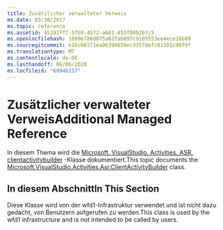 ```yaml
---
title: Zusätzlicher verwalteter Verweis
ms.date: 03/30/2017
ms.topic: reference
ms.assetid: 453917f7-5fb9-4572-a681-853f80b2b7c5
ms.openlocfilehash: 1099e786d075a62fab897c9105553ee4ece16b89
ms.sourcegitcommit: b16c00371ea06398859ecd157defc81301c9070f
ms.translationtype: MT
ms.contentlocale: de-DE
ms.lasthandoff: 06/06/2020
ms.locfileid: "69946157"
---
```

# <a name="additional-managed-reference"></a><span data-ttu-id="2a80c-102">Zusätzlicher verwalteter Verweis</span><span class="sxs-lookup"><span data-stu-id="2a80c-102">Additional Managed Reference</span></span>
<span data-ttu-id="2a80c-103">In diesem Thema wird die [Microsoft. VisualStudio. Activities. ASR. clientactivitybuilder](microsoft-visualstudio-activities-asr-clientactivitybuilder.md) -Klasse dokumentiert.</span><span class="sxs-lookup"><span data-stu-id="2a80c-103">This topic documents the [Microsoft.VisualStudio.Activities.Asr.ClientActivityBuilder](microsoft-visualstudio-activities-asr-clientactivitybuilder.md) class.</span></span>  
  
## <a name="in-this-section"></a><span data-ttu-id="2a80c-104">In diesem Abschnitt</span><span class="sxs-lookup"><span data-stu-id="2a80c-104">In This Section</span></span>  
 <span data-ttu-id="2a80c-105">Diese Klasse wird von der wfd1-Infrastruktur verwendet und ist nicht dazu gedacht, von Benutzern aufgerufen zu werden.</span><span class="sxs-lookup"><span data-stu-id="2a80c-105">This class is used by the wfd1 infrastructure and is not intended to be called by users.</span></span>
